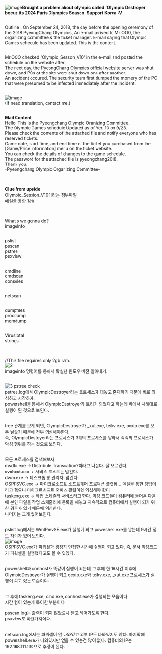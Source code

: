 ![image](https://github.com/user-attachments/assets/edf1d839-49bb-487a-9ac0-f849b84ab474)**Brought a problem about olympic called 'Olympic Destroyer' becuz its 2024 Paris Olympics Season. Support Korea :V**<br><br>

Outline : On September 24, 2018, the day before the opening ceremony of the 2018 PyeongChang Olympics, An e-mail arrived to Mr OOO, the organizing committee & the ticket manager. E-mail saying that Olympic Games schedule has been updated. This is the content.<br><br>

Mr.OOO checked 'Olympic_Sesson_V10' in the e-mail and posted the schedule on the website after.<br>
The next day, the PyeongChang Olympics official website server was shut down, and PCs at the site were shut down one after another.<br>
An accident occured. The security team first dumped the momery of the PC that were presumed to be infected immediately after the incident.<br><br>

![image](https://github.com/user-attachments/assets/40021a4b-e70d-432d-85d3-d95d2c88f0a2)<br>
(If need translation, contact me.)<br><br>

**Mail Content**<br>
Hello, This is the Pyeongchang Olympic Oranizing Committee.<br>
The Olympic Games schedule Updated as of Ver. 10 on 9/23.<br>
Please check the contents of the attached file and notify everyone who has reserved tickets.<br>
Game date, start time, and end time of the ticket you purchased from the [Game/Price Information] menu on the ticket website.<br>
You can check the details of changes to the game schedule.<br>
The password for the attached file is pyeongchang2018.<br>
Thank you.<br>
-Pyeongchang Olympic Organizing Committee-<br><br><br>

**Clue from upside**<br>
Olympic_Session_V10이라는 첨부파일<br>
메일을 통한 감염<br><br><br>

What's we gonna do?<br>
imageinfo<br><br>

pslist<br>
psscan<br>
pstree<br>
psxview<br><br>

cmdline<br>
cmdscan<br>
consoles<br><br>

netscan<br><br>

dumpfiles<br>
procdump<br>
memdump<br><br>

Virustotal<br>
strings<br><br><br>

//This file requires only 2gb ram.<br>
![2](https://github.com/user-attachments/assets/84c1892f-f5e0-4f5f-b9d8-19f9d6734618)<br>
imageinfo 명령어를 통해서 확실한 윈도우 버전 알아내기.<br><br>


![3  pstree check](https://github.com/user-attachments/assets/9830633b-ddc7-44e4-a8cf-cd03a4a69431)<br>
pstree.log에서 OlympicDestroyer라는 프로세스가 대놓고 존재하기 때문에 바로 의심하고 시작하자.<br>
powershell을 통해서 OlympicDestroyer가 트리거 되었다고 하는데 위에서 차례대로 실행이 된 것으로 보인다.<br><br>

tree 관계를 보게 되면, OlympicDestroyer가 _xut.exe, teikv.exe, ocxip.exe를 모두 낳았기 때문에 전부 의심해야한다.<br>
즉, OlympicDestoyer라는 프로세스가 3개의 프로세스를 낳아서 각각의 프로세스가 악성 행위를 하는 것으로 보인다.<br><br>

모든 프로세스를 검색해보자<br>
msdtc.exe -> Distribute Transcation?이라고 나온다. 잘 모르겠다.<br>
svchost.exe -> 서비스 호스트는 넘긴다.<br>
dwm.exe -> 데스크톱 창 관리자. 넘긴다.<br>
OSPPSVC.exe -> 마이크로소프트 소프트웨어 프로덕션 플랫폼... 엑셀을 통한 침입이라고 했으니 마이크로소프트 오피스 관련이면 의심해야 한다.<br>
taskeng.exe -> 작업 스케줄러 서비스라고 한다. 악성 코드들이 컴퓨터에 들어온 다음에 본인 파일을 작업 스케줄러에 등록을 해놓고 지속적으로 컴퓨터에서 실행이 되기 위한 경우가 있기 때문에 의심한다.<br>
나머지는 크게 없어보인다.<br><br>

pslist.log에서는 WmIPrevSE.exe가 실행이 되고 poweshell.exe를 낳는데 9시간 정도 차이가 있어 보인다.<br>
![image](https://github.com/user-attachments/assets/a5ee6c7d-870a-4019-8b17-2f6e7e6a3d58)<br>
OSPPSVC.exe가 파워쉘과 굉장히 인접한 시간에 실행이 되고 있다. 즉, 문서 악성코드가 파워셸을 실행했다고도 볼 수 있겠다.<br><br>

powershell과 conhost가 똑같이 실행이 되는데 그 후에 한 19시간 이후에 OlympicDestroyer가 실행이 되고 ocxip.exe와 teikv.exe, _xut.exe 프로세스가 실행이 되고 있는 모습이다. <br><br>

그 후에 taskeng.exe, cmd.exe, conhost.exe가 실행되는 모습이다.<br>
시간 텀이 있는게 특이한 부분이다.<br>

psscan.log는 출력이 되지 않았으니 닫고 넘어가도록 한다.<br>
psxview도 마찬가지이다.<br><br>

netscan.log에서는 파워셸이 안 나와있고 외부 IP도 나와있지도 않다. 마지막에 powershell.exe가 나와있지만 얻을 수 있는건 많이 없다. 컴퓨터의 IP는 192.168.111.130으로 추정이 된다.<br><br>
















